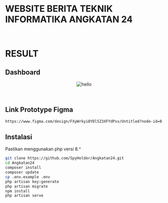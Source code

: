 # WEBSITE BERITA TEKNIK INFORMATIKA ANGKATAN 24
<br/>

# RESULT
## Dashboard
<p align="center" > <img src="https://github.com/SpyHolder/Angkatan24/blob/master/asset%20readMe/dashboard.gif" alt="hello"/> </p>
<br/>

## Link Prototype Figma
```bash
https://www.figma.com/design/FXyWrkyi8YDl5Z3XFYdPsv/Untitled?node-id=0-1&p=f&t=72R5NoMPJaqN4pt1-0
```

## Instalasi
Pastikan menggunakan php versi 8.^

```bash
git clone https://github.com/SpyHolder/Angkatan24.git
cd Angkatan24
composer install
composer update
cp .env.example .env
php artisan key:generate
php artisan migrate
npm install
php artisan serve
```
